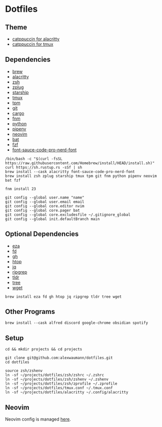 # Dotfiles

## Theme

- [catppuccin for alacritty](https://github.com/catppuccin/alacritty)
- [catppuccin for tmux](https://github.com/catppuccin/tmux)

## Dependencies

- [brew](https://brew.sh/)
- [alacritty](https://alacritty.org/)
- [zsh](https://zsh.sourceforge.io/)
- [zplug](https://github.com/zplug/zplug)
- [starship](https://starship.rs/config/)
- [tmux](https://github.com/tmux/tmux/wiki)
- [tpm](https://github.com/tmux-plugins/tpm)
- [git](https://git-scm.com/book/be/v2/Customizing-Git-Git-Configuration)
- [cargo](https://doc.rust-lang.org/cargo/)
- [fnm](https://github.com/Schniz/fnm)
- [python](https://www.python.org/)
- [pipenv](https://pipenv.pypa.io/en/latest/)
- [neovim](https://neovim.io/)
- [bat](https://github.com/sharkdp/bat)
- [fzf](https://github.com/junegunn/fzf)
- [font-sauce-code-pro-nerd-font](https://www.nerdfonts.com/font-downloads)

```
/bin/bash -c "$(curl -fsSL https://raw.githubusercontent.com/Homebrew/install/HEAD/install.sh)"
curl https://sh.rustup.rs -sSf | sh
brew install --cask alacritty font-sauce-code-pro-nerd-font
brew install zsh zplug starship tmux tpm git fnm python pipenv neovim bat fzf

fnm install 23

git config --global user.name "name"
git config --global user.email email
git config --global core.editor nvim
git config --global core.pager bat
git config --global core.excludesfile ~/.gitignore_global
git config --global init.defaultBranch main
```

## Optional Dependencies

- [eza](https://github.com/eza-community/eza)
- [fd](https://github.com/sharkdp/fd)
- [gh](https://cli.github.com/)
- [htop](https://htop.dev/)
- [jq](https://jqlang.github.io/jq/manual/)
- [ripgrep](https://github.com/BurntSushi/ripgrep)
- [tldr](https://github.com/tldr-pages/tldr)
- [tree](https://github.com/kddnewton/tree)
- [wget](https://www.gnu.org/software/wget/)

```
brew install eza fd gh htop jq ripgrep tldr tree wget
```

## Other Programs

```
brew install --cask alfred discord google-chrome obsidian spotify
```

## Setup

```
cd && mkdir projects && cd projects

git clone git@github.com:alexwaumann/dotfiles.git
cd dotfiles

source zsh/zshenv
ln -sf ~/projects/dotfiles/zsh/zshrc ~/.zshrc
ln -sf ~/projects/dotfiles/zsh/zshenv ~/.zshenv
ln -sf ~/projects/dotfiles/zsh/zprofile ~/.zprofile
ln -sf ~/projects/dotfiles/tmux.conf ~/.tmux.conf
ln -sf ~/projects/dotfiles/alacritty ~/.config/alacritty
```

## Neovim

Neovim config is managed [here](https://github.com/alexwaumann/nvim).

